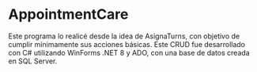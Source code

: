 # AppointmentCare

Este programa lo realicé desde la idea de AsignaTurns, con objetivo de cumplir mínimamente sus acciones básicas.
Este CRUD fue desarrollado con C# utilizando WinForms .NET 8 y ADO, con una base de datos creada en SQL Server.
